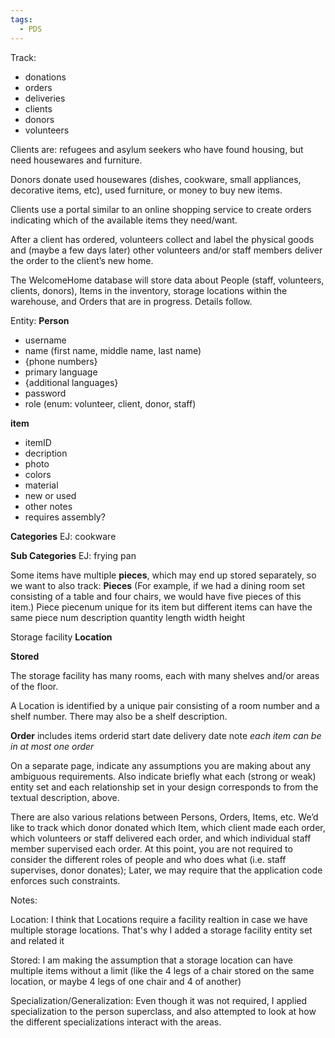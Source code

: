```yaml
---
tags:
  - PDS
---
```

Track:
- donations
- orders
- deliveries
- clients
- donors
- volunteers

Clients are: refugees and asylum seekers who have found housing, but need housewares and furniture.

Donors donate used housewares (dishes, cookware, small appliances, decorative items, etc), used furniture, or money to buy new items.

Clients use a portal similar to an online shopping service to create orders indicating which of the available items they need/want.

After a client has ordered, volunteers collect and label the physical goods and (maybe a few days later) other volunteers and/or staff members deliver the order to the client’s new home.

The WelcomeHome database will store data about People (staff, volunteers, clients, donors), Items in the inventory, storage locations within the warehouse, and Orders that are in progress. Details follow.

Entity: 
**Person**
- username
- name (first name, middle name, last name)
- {phone numbers}
- primary language
- {additional languages}
- password
- role (enum: volunteer, client, donor, staff)

**item**
- itemID
- decription
- photo
- colors
- material
- new or used
- other notes
- requires assembly?

**Categories**
EJ: cookware 

**Sub Categories**
EJ: frying pan

Some items have multiple **pieces**, which may end up stored separately, so we want to also track:
**Pieces**
(For example, if we had a dining room set consisting of a table and four chairs, we would have five pieces of this item.)
Piece
	piecenum unique for its item but different items can have the same piece num
	description
	quantity
	length
	width
	height

Storage facility **Location**

**Stored**

 The storage facility has many rooms, each with many shelves and/or areas of the floor.

 A Location is identified by a unique pair consisting of a room number and a shelf number. 
 There may also be a shelf description.

**Order**
includes items 
orderid
start date
delivery date
note
*each item can be in at most one order*

On a separate page, indicate any assumptions you are making about any ambiguous requirements. Also indicate briefly what each (strong or weak) entity set and each relationship set in your design corresponds to from the textual description, above.

There are also various relations between Persons, Orders, Items, etc. We’d like to track which donor donated which Item, which client made each order, which volunteers or staff delivered each order, and which individual staff member supervised each order. At this point, you are not required to consider the different roles of people and who does what (i.e. staff supervises, donor donates); Later, we may require that the application code enforces such constraints.

Notes:

Location: I think that Locations require a facility realtion in case we have multiple storage locations. That's why I added a storage facility entity set and related it

Stored: I am making the assumption that a storage location can have multiple items without a limit (like the 4 legs of a chair stored on the same location, or maybe 4 legs of one chair and 4 of another)

Specialization/Generalization: Even though it was not required, I applied specialization to the person superclass, and also attempted to look at how the different specializations interact with the areas.

